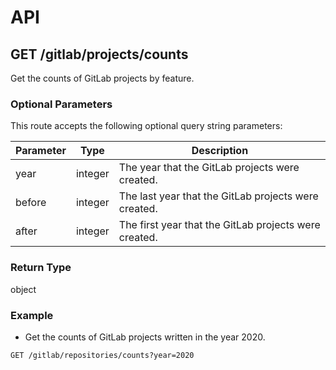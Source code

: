 # API

## GET /gitlab/projects/counts

Get the counts of GitLab projects by feature. 

### Optional Parameters

This route accepts the following optional query string parameters:

| Parameter | Type | Description |
| --- | --- | --- |
| year | integer | The year that the GitLab projects were created. |
| before | integer | The last year that the GitLab projects were created. |
| after | integer | The first year that the GitLab projects were created. |

### Return Type

object

### Example

- Get the counts of GitLab projects written in the year 2020.
```
GET /gitlab/repositories/counts?year=2020
```